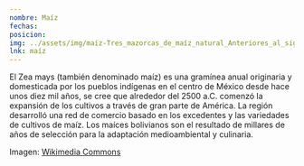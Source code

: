 ```yaml
---
nombre: Maíz
fechas:
posicion: 
img: ../assets/img/maiz-Tres_mazorcas_de_maíz_natural_Anteriores_al_siglo_XVI_Museo_de_América.jpg
lnk: maíz
---
```


<p>El Zea mays (también denominado maíz) es una gramínea anual originaria y domesticada por los pueblos indígenas en el centro de México desde hace unos diez mil años, se cree que alrededor del 2500 a.C. comenzó la expansión de los cultivos a través de gran parte de América. La región desarrolló una red de comercio basado en los excedentes y las variedades de cultivos de maíz. Los maíces bolivianos son el resultado de millares de años de selección para la adaptación medioambiental y culinaria.</p>

<span>Imagen: <a href="https://upload.wikimedia.org/wikipedia/commons/6/6a/Tres_mazorcas_de_ma%C3%ADz_natural._Anteriores_al_siglo_XVI._Museo_de_Am%C3%A9rica.jpg?uselang=es" target="blank_">Wikimedia Commons</a></span>